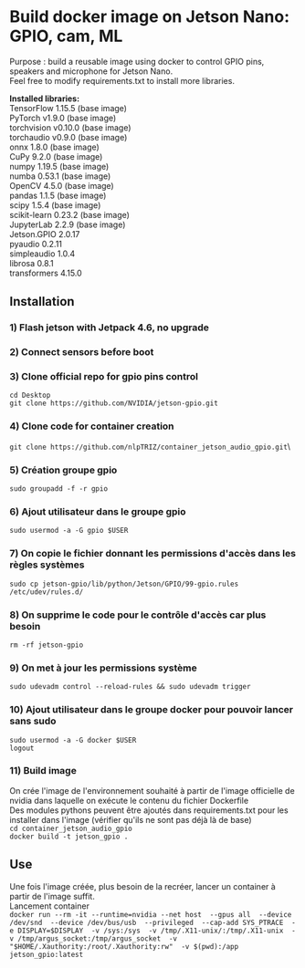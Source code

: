 # Build docker image on Jetson Nano: GPIO, cam, ML
Purpose : build a reusable image using docker to control GPIO pins, speakers and microphone for Jetson Nano.\
Feel free to modify requirements.txt to install more libraries.

**Installed libraries:**\
TensorFlow 1.15.5 (base image)\
PyTorch v1.9.0 (base image) \
torchvision v0.10.0 (base image)\
torchaudio v0.9.0 (base image) \
onnx 1.8.0 (base image) \
CuPy 9.2.0 (base image)\
numpy 1.19.5 (base image)\
numba 0.53.1 (base image)\
OpenCV 4.5.0 (base image)\
pandas 1.1.5 (base image)\
scipy 1.5.4 (base image)\
scikit-learn 0.23.2 (base image)\
JupyterLab 2.2.9 (base image)\
Jetson.GPIO 2.0.17\
pyaudio 0.2.11\
simpleaudio 1.0.4\
librosa 0.8.1\
transformers 4.15.0

## Installation
### 1) Flash jetson with Jetpack 4.6, no upgrade
### 2) Connect sensors before boot
### 3) Clone official repo for gpio pins control
`cd Desktop`\
`git clone https://github.com/NVIDIA/jetson-gpio.git`
### 4) Clone code for container creation
`git clone https://github.com/nlpTRIZ/container_jetson_audio_gpio.git`\
### 5) Création groupe gpio
`sudo groupadd -f -r gpio`
### 6) Ajout utilisateur dans le groupe gpio
`sudo usermod -a -G gpio $USER`
### 7) On copie le fichier donnant les permissions d'accès dans les règles systèmes
`sudo cp jetson-gpio/lib/python/Jetson/GPIO/99-gpio.rules /etc/udev/rules.d/`
### 8) On supprime le code pour le contrôle d'accès car plus besoin
`rm -rf jetson-gpio`
### 9) On met à jour les permissions système
`sudo udevadm control --reload-rules && sudo udevadm trigger`
### 10) Ajout utilisateur dans le groupe docker pour pouvoir lancer sans sudo
`sudo usermod -a -G docker $USER`\
`logout`
### 11) Build image
On crée l'image de l'environnement souhaité à partir de l'image officielle de nvidia dans laquelle on exécute le contenu du fichier Dockerfile\
Des modules pythons peuvent être ajoutés dans requirements.txt pour les installer dans l'image (vérifier qu'ils ne sont pas déjà là de base)\
`cd container_jetson_audio_gpio`\
`docker build -t jetson_gpio .`

## Use
Une fois l'image créée, plus besoin de la recréer, lancer un container à partir de l'image suffit.\
Lancement container\
`docker run --rm -it --runtime=nvidia --net host  --gpus all 
           --device /dev/snd 
           --device /dev/bus/usb 
	   --privileged 
	   --cap-add SYS_PTRACE 
	   -e DISPLAY=$DISPLAY 
           -v /sys:/sys 
           -v /tmp/.X11-unix/:/tmp/.X11-unix 
           -v /tmp/argus_socket:/tmp/argus_socket 
           -v "$HOME/.Xauthority:/root/.Xauthority:rw" 
	   -v $(pwd):/app 
           jetson_gpio:latest`
